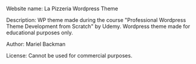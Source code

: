 Website name: La Pizzeria Wordpress Theme

Description:  WP theme made during the course "Professional Wordpress Theme Development from Scratch" by Udemy. Wordpress theme made for educational purposes only. 

Author: Mariel Backman

License: Cannot be used for commercial purposes.
